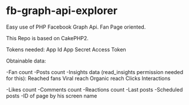 # fb-graph-api-explorer
Easy use of  PHP Facebook Graph Api. Fan Page oriented.

This Repo is based on CakePHP2.

Tokens needed:
  App Id
  App Secret
  Access Token


Obtainable data:

-Fan count
-Posts count
-Insights data (read_insights permission needed for this):
  Reached fans
  Viral reach
  Organic reach
  Clicks
  Interactions
  
-Likes count
-Comments count
-Reactions count
-Last posts
-Scheduled posts
-ID of page by his screen name

